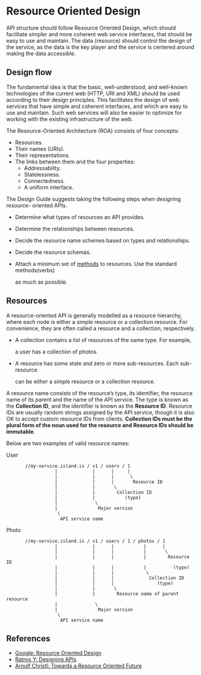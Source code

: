 # Resource Oriented Design

API structure should follow Resource Oriented Design, which should facilitate simpler and more coherent web service interfaces, that should be easy to use and maintain. The data (resource) should control the design of the service, as the data is the key player and the service is centered around making the data accessible.

## Design flow

The fundamental idea is that the basic, well-understood, and well-known technologies of the current web (HTTP, URI and XML) should be used according to their design principles. This facilitates the design of web services that have simple and coherent interfaces, and which are easy to use and maintain. Such web services will also be easier to optimize for working with the existing infrastructure of the web.

The Resource-Oriented Architecture (ROA) consists of four concepts:

- Resources.
- Their names (URIs).
- Their representations.
- The links between them and the four properties:
  - Addressability.
  - Statelessness.
  - Connectedness.
  - A uniform interface.

The Design Guide suggests taking the following steps when designing resource- oriented APIs.

- Determine what types of resources an API provides.
- Determine the relationships between resources.
- Decide the resource name schemes based on types and relationships.
- Decide the resource schemas.
- Attach a minimum set of [methods](methods.md) to resources. Use the standard methods(verbs)

  as much as possible.

## Resources

A resource-oriented API is generally modelled as a resource hierarchy, where each node is either a simple resource or a collection resource. For convenience, they are often called a resource and a collection, respectively.

- A collection contains a list of resources of the same type. For example,

  a user has a collection of photos.

- A resource has some state and zero or more sub-resources. Each sub-resource

  can be either a simple resource or a collection resource.

A resource name consists of the resource’s type, its identifier, the resource name of its parent and the name of the API service. The type is known as the **Collection ID**, and the identifier is known as the **Resource ID**. Resource IDs are usually random strings assigned by the API service, though it is also OK to accept custom resource IDs from clients. **Collection IDs must be the plural form of the noun used for the resource and Resource IDs should be immutable**.

Below are two examples of valid resource names:

User

```text
       //my-service.island.is / v1 / users / 1
                  |             |      |     |
                  |             |      |      \
                  |             |      |       Resource ID
                  |             |       \
                  |             |        Collection ID
                  |             |           (type)
                  |              \
                  |               Major version
                   \
                    API service name
```

Photo

```text
       //my-service.island.is / v1 / users / 1 / photos / 1
                  |             |      |           |      |
                  |             |      |           |       \
                  |             |      |           |        Resource ID
                  |             |      |           |          (type)
                  |             |      |            \
                  |             |      |             Collection ID
                  |             |      |                (type)
                  |             |       \
                  |             |        Resource name of parent resource
                  |              \
                  |               Major version
                   \
                    API service name
```

## References

- [Google: Resource Oriented Design](https://cloud.google.com/apis/design/resources)
- [Ratros Y: Designing APIs](https://medium.com/@ratrosy/designing-apis-4eed43409f93)
- [Arnulf Christl: Towards a Resource Oriented Future](http://arnulf.us/Towards_a_Resource_Oriented_Future)
